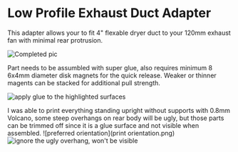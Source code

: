 # Low Profile Exhaust Duct Adapter

This adapter allows your to fit 4" flexable dryer duct to your 120mm exhaust fan with minimal rear protrusion. 

![Completed pic](installed.jpg?raw=true)

Part needs to be assumbled with super glue, also requires minimum 8 6x4mm diameter disk magnets for the quick release. Weaker or thinner magents can be stacked for additional pull strength. 

![apply glue to the highlighted surfaces](glue_surfaces.png?raw=true)

I was able to print everything standing upright without supports with 0.8mm Volcano, some steep overhangs on rear body will be ugly, but those parts can be trimmed off since it is a glue surface and not visible when assembled. 
![preferred orientation](print orientation.png)
![ignore the ugly overhang, won't be visible](rear_body.jpg)

